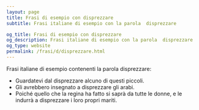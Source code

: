 ```yaml
---
layout: page
title: Frasi di esempio con disprezzare 
subtitle: Frasi italiane di esempio con la parola  disprezzare

og_title: Frasi di esempio con disprezzare 
og_description: Frasi italiane di esempio con la parola  disprezzare
og_type: website
permalink: /frasi/d/disprezzare.html
---
```


Frasi italiane di esempio contenenti la parola disprezzare:


- Guardatevi dal disprezzare alcuno di questi piccoli.
- Gli avrebbero insegnato a disprezzare gli arabi.
- Poiché quello che la regina ha fatto si saprà da tutte le donne, e le indurrà a disprezzare i loro propri mariti.
